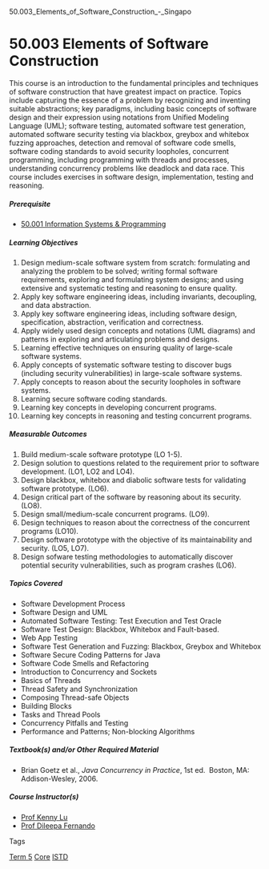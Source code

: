 50.003_Elements_of_Software_Construction_-_Singapo



50.003 Elements of Software Construction
========================================

This course is an introduction to the fundamental principles and techniques of software construction that have greatest impact on practice. Topics include capturing the essence of a problem by recognizing and inventing suitable abstractions; key paradigms, including basic concepts of software design and their expression using notations from Unified Modeling Language (UML); software testing, automated software test generation, automated software security testing via blackbox, greybox and whitebox fuzzing approaches, detection and removal of software code smells, software coding standards to avoid security loopholes, concurrent programming, including programming with threads and processes, understanding concurrency problems like deadlock and data race. This course includes exercises in software design, implementation, testing and reasoning.

##### **Prerequisite**

* [50.001 Information Systems & Programming](/course/50-001-information-systems-programming/ "50.001 Introduction to Information Systems & Programming")

##### **Learning Objectives**

1. Design medium-scale software system from scratch: formulating and analyzing the problem to be solved; writing formal software requirements, exploring and formulating system designs; and using extensive and systematic testing and reasoning to ensure quality.
2. Apply key software engineering ideas, including invariants, decoupling, and data abstraction.
3. Apply key software engineering ideas, including software design, specification, abstraction, verification and correctness.
4. Apply widely used design concepts and notations (UML diagrams) and patterns in exploring and articulating problems and designs.
5. Learning effective techniques on ensuring quality of large-scale software systems.
6. Apply concepts of systematic software testing to discover bugs (including security vulnerabilities) in large-scale software systems.
7. Apply concepts to reason about the security loopholes in software systems.
8. Learning secure software coding standards.
9. Learning key concepts in developing concurrent programs.
10. Learning key concepts in reasoning and testing concurrent programs.

##### **Measurable Outcomes**

1. Build medium-scale software prototype (LO 1-5).
2. Design solution to questions related to the requirement prior to software development. (LO1, LO2 and LO4).
3. Design blackbox, whitebox and diabolic software tests for validating software prototype. (LO6).
4. Design critical part of the software by reasoning about its security. (LO8).
5. Design small/medium-scale concurrent programs. (LO9).
6. Design techniques to reason about the correctness of the concurrent programs (LO10).
7. Design software prototype with the objective of its maintainability and security. (LO5, LO7).
8. Design sofware testing methodologies to automatically discover potential security vulnerabilities, such as program crashes (LO6).

##### **Topics Covered**

* Software Development Process
* Software Design and UML
* Automated Software Testing: Test Execution and Test Oracle
* Software Test Design: Blackbox, Whitebox and Fault-based.
* Web App Testing
* Software Test Generation and Fuzzing: Blackbox, Greybox and Whitebox
* Software Secure Coding Patterns for Java
* Software Code Smells and Refactoring
* Introduction to Concurrency and Sockets
* Basics of Threads
* Thread Safety and Synchronization
* Composing Thread-safe Objects
* Building Blocks
* Tasks and Thread Pools
* Concurrency Pitfalls and Testing
* Performance and Patterns; Non-blocking Algorithms

##### **Textbook(s) and/or Other Required Material**

* Brian Goetz et al., *Java Concurrency in Practice*, 1st ed.  Boston, MA: Addison-Wesley, 2006.

##### **Course Instructor(s)**

* [Prof Kenny Lu](/profile/kenny-lu-zhuo-ming/)
* [Prof Dileepa Fernando](/profile/dileepa-fernando/)

Tags

[Term 5](/education/undergraduate/courses/?course-term=858)
[Core](/education/undergraduate/courses/?course-type=852)
[ISTD](/education/undergraduate/courses/?pillar-cluster=11)

